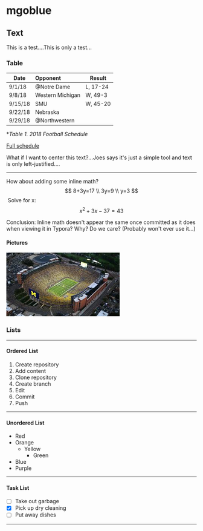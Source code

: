

# mgoblue

## Text
This is a test....This is only a test...
### Table

| Date    | Opponent         | Result   |
| ------- | :--------------- | -------- |
| 9/1/18  | @Notre Dame      | L, 17-24 |
| 9/8/18  | Western Michigan | W, 49-3  |
| 9/15/18 | SMU              | W, 45-20 |
| 9/22/18 | Nebraska         |          |
| 9/29/18 | @Northwestern    |          |

**Table 1.  2018 Football Schedule*

[Full schedule](https://mgoblue.com/schedule.aspx?schedule=471)

What if I want to center this text?...Joes says it's just a simple tool and text is only left-justified....

------

How about adding some inline math?
$$
8+3y=17 \\
3y=9 \\
y=3
$$
​	Solve for x:
$$
x^2+3x-37=43
$$

Conclusion:  Inline math doesn't appear the same once committed as it does when viewing it in Typora?  Why?  Do we care?  (Probably won't ever use it...)

#### Pictures

![Big_House](Big_House.jpg)



### Lists

---

#### Ordered List

1. Create repository
2. Add content
3. Clone repository
4. Create branch
5. Edit
6. Commit
7. Push

------

#### Unordered List

- Red
- Orange
  - Yellow
    - Green
- Blue
- Purple

------

#### Task List

- [ ] Take out garbage
- [x] Pick up dry cleaning
- [ ] Put away dishes

------

